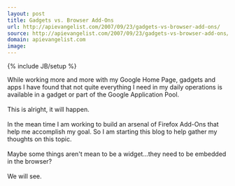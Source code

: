```yaml
---
layout: post
title: Gadgets vs. Browser Add-Ons
url: http://apievangelist.com/2007/09/23/gadgets-vs-browser-add-ons/
source: http://apievangelist.com/2007/09/23/gadgets-vs-browser-add-ons/
domain: apievangelist.com
image: 
---
```

{% include JB/setup %}<p>While working more and more with my Google Home Page, gadgets and apps I have found that not quite everything I need in my daily operations is available in a gadget or part of the Google Application Pool.<br /><br />This is alright, it will happen.<br /><br />In the mean time I am working to build an arsenal of Firefox Add-Ons that help me accomplish my goal. So I am starting this blog to help gather my thoughts on this topic.<br /><br />Maybe some things aren't mean to be a widget...they need to be embedded in the browser?<br /><br />We will see.</p>
